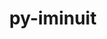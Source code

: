 ---
title: "py-iminuit"
layout: cache
categories: [package, develop]
meta: {"compilers": ["gcc@=11.4.0"], "num_specs": 6, "num_specs_by_stack": {"hep": 6, "root": 6}, "oss": ["ubuntu22.04"], "platforms": ["linux"], "stacks": ["hep", "root"], "targets": ["x86_64_v3"], "versions": ["2.21.3"]}
spec_details: [{"compiler": "gcc@=11.4.0", "hash": "37rhzfyaohhcztzugbjtrntdnq2hg4ey", "os": "ubuntu22.04", "platform": "linux", "size": "-", "stacks": ["hep", "root"], "tarball": "https://binaries.spack.io/develop/build_cache/linux-ubuntu22.04-x86_64_v3/gcc-11.4.0/py-iminuit-2.21.3/linux-ubuntu22.04-x86_64_v3-gcc-11.4.0-py-iminuit-2.21.3-37rhzfyaohhcztzugbjtrntdnq2hg4ey.spack", "target": "x86_64_v3", "variants": ["build_system=python_pip"], "versions": ["2.21.3"]}, {"compiler": "gcc@=11.4.0", "hash": "7xtmzvr4lkcbfyzlzq5isla5y7ibs4i6", "os": "ubuntu22.04", "platform": "linux", "size": "-", "stacks": ["hep", "root"], "tarball": "https://binaries.spack.io/develop/build_cache/linux-ubuntu22.04-x86_64_v3/gcc-11.4.0/py-iminuit-2.21.3/linux-ubuntu22.04-x86_64_v3-gcc-11.4.0-py-iminuit-2.21.3-7xtmzvr4lkcbfyzlzq5isla5y7ibs4i6.spack", "target": "x86_64_v3", "variants": ["build_system=python_pip"], "versions": ["2.21.3"]}, {"compiler": "gcc@=11.4.0", "hash": "fix7oefp7vilyds5zq4qfek5zast6ezi", "os": "ubuntu22.04", "platform": "linux", "size": "-", "stacks": ["hep", "root"], "tarball": "https://binaries.spack.io/develop/build_cache/linux-ubuntu22.04-x86_64_v3/gcc-11.4.0/py-iminuit-2.21.3/linux-ubuntu22.04-x86_64_v3-gcc-11.4.0-py-iminuit-2.21.3-fix7oefp7vilyds5zq4qfek5zast6ezi.spack", "target": "x86_64_v3", "variants": ["build_system=python_pip"], "versions": ["2.21.3"]}, {"compiler": "gcc@=11.4.0", "hash": "lrld5scxiifqstrvv362di3isdoeunjz", "os": "ubuntu22.04", "platform": "linux", "size": "-", "stacks": ["hep", "root"], "tarball": "https://binaries.spack.io/develop/build_cache/linux-ubuntu22.04-x86_64_v3/gcc-11.4.0/py-iminuit-2.21.3/linux-ubuntu22.04-x86_64_v3-gcc-11.4.0-py-iminuit-2.21.3-lrld5scxiifqstrvv362di3isdoeunjz.spack", "target": "x86_64_v3", "variants": ["build_system=python_pip"], "versions": ["2.21.3"]}, {"compiler": "gcc@=11.4.0", "hash": "o5t5zwptjdx4ip3zl7qqqte23spqkkm6", "os": "ubuntu22.04", "platform": "linux", "size": "-", "stacks": ["hep", "root"], "tarball": "https://binaries.spack.io/develop/build_cache/linux-ubuntu22.04-x86_64_v3/gcc-11.4.0/py-iminuit-2.21.3/linux-ubuntu22.04-x86_64_v3-gcc-11.4.0-py-iminuit-2.21.3-o5t5zwptjdx4ip3zl7qqqte23spqkkm6.spack", "target": "x86_64_v3", "variants": ["build_system=python_pip"], "versions": ["2.21.3"]}, {"compiler": "gcc@=11.4.0", "hash": "xykwa4ubeigwif2gpq37x5ze3gboeumz", "os": "ubuntu22.04", "platform": "linux", "size": "-", "stacks": ["hep", "root"], "tarball": "https://binaries.spack.io/develop/build_cache/linux-ubuntu22.04-x86_64_v3/gcc-11.4.0/py-iminuit-2.21.3/linux-ubuntu22.04-x86_64_v3-gcc-11.4.0-py-iminuit-2.21.3-xykwa4ubeigwif2gpq37x5ze3gboeumz.spack", "target": "x86_64_v3", "variants": ["build_system=python_pip"], "versions": ["2.21.3"]}]
---